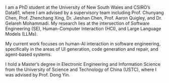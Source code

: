 

I am a PhD student at the University of New South Wales and CSIRO’s Data61, where I am advised by a supervisory team including Prof. Chunyang Chen, Prof. Zhenchang Xing, Dr. Jieshan Chen, Prof. Aaron Quigley, and Dr. Gelareh Mohammadi. My research lies at the intersection of Software Engineering (SE), Human-Computer Interaction (HCI), and Large Language Models (LLMs).

My current work focuses on human-AI interaction in software engineering, specifically in the areas of UI generation, code generation and repair, and agent-based systems.

I hold a Master’s degree in Electronic Engineering and Information Science from the University of Science and Technology of China (USTC), where I was advised by Prof. Dong Yin.


